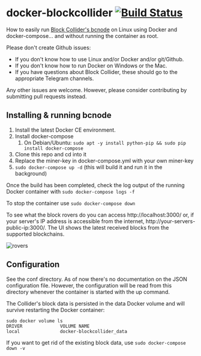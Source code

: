 # docker-blockcollider [![Build Status](https://travis-ci.org/trick77/docker-blockcollider.svg?branch=master)](https://travis-ci.org/trick77/docker-blockcollider)

How to easily run [Block Collider's bcnode](https://github.com/blockcollider/bcnode) on Linux using Docker and docker-compose... and without running the container as root.

Please don't create Github issues:
- If you don't know how to use Linux and/or Docker and/or git/Github.
- If you don't know how to run Docker on Windows or the Mac.
- If you have questions about Block Collider, these should go to the appropriate Telegram channels.

Any other issues are welcome. However, please consider contributing by submitting pull requests instead.

## Installing & running bcnode

1. Install the latest Docker CE environment.
2. Install docker-compose
	1. On Debian/Ubuntu: ```sudo apt -y install python-pip && sudo pip install docker-compose```
3. Clone this repo and cd into it
4. Replace the miner-key in docker-compose.yml with your own miner-key 
5. ```sudo docker-compose up -d``` (this will build it and run it in the background)

Once the build has been completed, check the log output of the running Docker container with ```sudo docker-compose logs -f```

To stop the container use ```sudo docker-compose down```

To see what the block rovers do you can access http://localhost:3000/ or, if your server's IP address is accessible from the internet, http://your-servers-public-ip:3000/. The UI shows the latest received blocks from the supported blockchains.

![rovers](https://i.imgur.com/MP5cQGI.png)

## Configuration

See the conf directory. As of now there's no documentation on the JSON configuration file. However, the configuration will be read from this directory whenever the container is started with the up command.

The Collider's block data is persisted in the data Docker volume and will survive restarting the Docker container:

```
sudo docker volume ls
DRIVER              VOLUME NAME
local               docker-blockcollider_data
```

If you want to get rid of the existing block data, use ```sudo docker-compose down -v```

